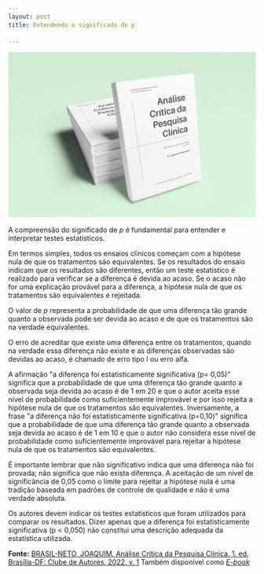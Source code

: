 ```yaml
---
layout: post
title: Entendendo o significado de p

---
```

![ ](/images/mockup.png)



A compreensão do significado de *p* é fundamental para entender e interpretar testes estatísticos. 

Em termos simples, todos os ensaios clínicos começam com a hipótese nula de que os tratamentos são equivalentes. Se os resultados do ensaio indicam que os resultados são diferentes, então um teste estatístico é realizado para verificar se a diferença é devida ao acaso. Se o acaso não for uma explicação provável para a diferença, a hipótese nula de que os tratamentos são equivalentes é rejeitada. 

O valor de *p* representa a probabilidade de que uma diferença tão grande quanto a observada pode ser devida ao acaso e de que os tratamentos são na verdade equivalentes. 

O erro de acreditar que existe uma diferença entre os tratamentos, quando na verdade essa diferença não existe e as diferenças observadas são devidas ao acaso, é chamado de erro tipo I ou erro alfa. 

A afirmação "a diferença foi estatisticamente significativa (p= 0,05)" significa que a probabilidade de que uma diferença tão grande quanto a observada seja devida ao acaso é de 1 em 20 e que o autor aceita esse nível de probabilidade como suficientemente improvável e por isso rejeita a hipótese nula de que os tratamentos são equivalentes. Inversamente, a frase "a diferença não foi estatisticamente significativa (p=0,10)" significa que a probabilidade de que uma diferença tão grande quanto a observada seja devida ao acaso é de 1 em 10 e que o autor não considera esse nível de probabilidade como suficientemente improvável para rejeitar a hipótese nula de que os tratamentos são equivalentes. 

É importante lembrar que não significativo indica que uma diferença não foi provada; não significa que não exista diferença. A aceitação de um nível de significância de 0,05 como o limite para rejeitar a hipótese nula é uma tradição baseada em padrões de controle de qualidade e não é uma verdade absoluta.

 Os autores devem indicar os testes estatísticos que foram utilizados para comparar os resultados. Dizer apenas que a diferença foi estatisticamente significativa (p < 0,050) não constitui uma descrição adequada da estatística utilizada.

**Fonte:** [BRASIL-NETO, JOAQUIM. Análise Crítica da Pesquisa Clínica. 1. ed. Brasília-DF: Clube de Autores, 2022. v. 1](https://clubedeautores.com.br/livro/analise-critica-da-pesquisa-clinica) Também disponível como [*E-book*](https://www.amazon.com.br/An%C3%A1lise-Cr%C3%ADtica-Pesquisa-Cl%C3%ADnica-profissionais-ebook/dp/B0BWWVZF1T/ref=sr_1_2?__mk_pt_BR=%C3%85M%C3%85%C5%BD%C3%95%C3%91&crid=4JGSXAU9MBP9&dib=eyJ2IjoiMSJ9.xurOcmQUAhRTzZPhr1-eSoUGbG0RkeIaOVEfOc9EpA4467ma9XV98tedzIKxKLtFO-f8C7C0SR02t7GMPqqqUobHyIo87e-LAoCty7YD2_Cy0oVnKJKCs7Vp_KLPMXav-2-VUro8IJYY-tybpjIaS-I2IdVggINUrfnzjCZORac7ziHo-vmijtR3epPunhKmqu8JfRnVD9iBWRT30NDiIZUJ7j7u8Zu2vybY5ljNiHdn2Xpbidh9meEOk2rgjXFky2ew4sB6PwFdnU8llVCvhv_yALWPCbHuMHSITmCgbZI.QTdJz3Q3HC2tkUsTOPP-j0_BfpTjEBZId7q-WdMqYVk&dib_tag=se&keywords=an%C3%A1lise+cr%C3%ADtica+da+pesquisa+cl%C3%ADnica&qid=1729942627&sprefix=an%C3%A1lise+cr%C3%ADtica+da+pesquisa+cl%C3%ADnica%2Caps%2C213&sr=8-2)
 


